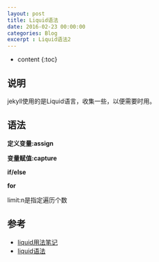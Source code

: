 ```yaml
---
layout: post
title: Liquid语法
date: 2016-02-23 00:00:00
categories: Blog
excerpt : Liquid语法2
---
```


* content
{:toc}

## 说明

jekyll使用的是Liquid语言，收集一些，以便需要时用。

## 语法

**定义变量:assign**

**变量赋值:capture**

**if/else**

**for**

limit:n是指定遍历个数

## 参考

- [liquid用法笔记](http://blog.csdn.net/dont27/article/details/38097581)
- [liquid语法](http://pexcn.me/blog/2014/09/29/liquid-syntax.html)
